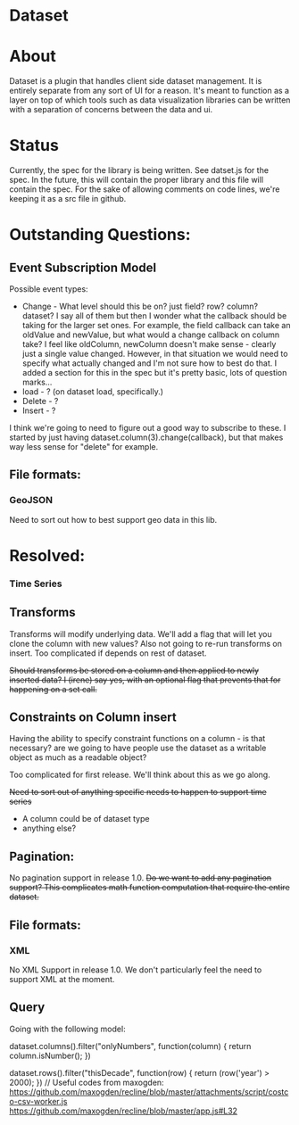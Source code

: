 Dataset
==============

# About

Dataset is a  plugin that handles client side dataset management. It is entirely separate from any sort of UI for a reason. It's meant to function as a layer on top of which tools such as data visualization libraries can be written with a separation of concerns between the data and ui.

# Status

Currently, the spec for the library is being written.
See datset.js for the spec. In the future, this will contain the proper library and this file will contain the spec. For the sake of allowing comments on code lines, we're keeping it as a src file in github.

# Outstanding Questions:

## Event Subscription Model

Possible event types:

* Change - What level should this be on? just field? row? column? dataset? I say all of them but then I wonder what the callback should be taking for the larger set ones. For example, the field callback can take an oldValue and newValue, but what would a change callback on column take? I feel like oldColumn, newColumn doesn't make sense - clearly just a single value changed. However, in that situation we would need to specify what actually changed and I'm not sure how to best do that. I added a section for this in the spec but it's pretty basic, lots of question marks...
* load - ? (on dataset load, specifically.)
* Delete - ?
* Insert - ?

I think we're going to need to figure out a good way to subscribe to these. I started by just having dataset.column(3).change(callback), but that makes way less sense for "delete" for example.

## File formats:

### GeoJSON

Need to sort out how to best support geo data in this lib.



# Resolved:

### Time Series

## Transforms

Transforms will modify underlying data. We'll add a flag that will let you clone the column with new values?
Also not going to re-run transforms on insert. Too complicated if depends on rest of dataset.

<del>Should transforms be stored on a column and then applied to newly inserted data? I (irene) say yes, with an optional flag that prevents that for happening on a set call.

## Constraints on Column insert
Having the ability to specify constraint functions on a column - is that necessary? are we going to have people use the dataset as a writable object as much as a readable object?</del>

Too complicated for first release. We'll think about this as we go along.

<del>Need to sort out of anything specific needs to happen to support time series
* A column could be of dataset type
* anything else?</del>

## Pagination:

No pagination support in release 1.0.
<del>Do we want to add any pagination support? This complicates math function computation that require the entire dataset.</del>

## File formats:

### XML
No XML Support in release 1.0.
<de>We don't particularly feel the need to support XML at the moment. </del>
  
## Query
Going with the following model:

dataset.columns().filter("onlyNumbers", function(column) {
  return column.isNumber();
})

dataset.rows().filter("thisDecade", function(row) {
  return (row('year') > 2000);
})
// Useful codes from maxogden:
https://github.com/maxogden/recline/blob/master/attachments/script/costco-csv-worker.js
https://github.com/maxogden/recline/blob/master/app.js#L32
